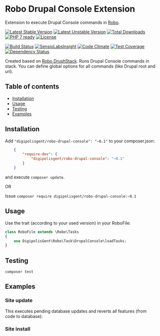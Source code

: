 # Robo Drupal Console Extension

Extension to execute Drupal Console commands in [Robo](http://robo.li/).

[![Latest Stable Version](https://poser.pugx.org/digipolisgent/robo-drupal-console/v/stable)](https://packagist.org/packages/digipolisgent/robo-drupal-console)
[![Latest Unstable Version](https://poser.pugx.org/digipolisgent/robo-drupal-console/v/unstable)](https://packagist.org/packages/digipolisgent/robo-drupal-console)
[![Total Downloads](https://poser.pugx.org/digipolisgent/robo-drupal-console/downloads)](https://packagist.org/packages/digipolisgent/robo-drupal-console)
[![PHP 7 ready](http://php7ready.timesplinter.ch/digipolisgent/robo-drupal-console/develop/badge.svg)](https://travis-ci.org/digipolisgent/robo-drupal-console)
[![License](https://poser.pugx.org/digipolisgent/robo-drupal-console/license)](https://packagist.org/packages/digipolisgent/robo-drupal-console)

[![Build Status](https://travis-ci.org/digipolisgent/robo-drupal-console.svg?branch=develop)](https://travis-ci.org/digipolisgent/robo-drupal-console)
[![SensioLabsInsight](https://insight.sensiolabs.com/projects/8940f64e-cebe-46de-b670-5a89fb0388a9/mini.png)](https://insight.sensiolabs.com/projects/8940f64e-cebe-46de-b670-5a89fb0388a9)
[![Code Climate](https://codeclimate.com/github/digipolisgent/robo-drupal-console/badges/gpa.svg)](https://codeclimate.com/github/digipolisgent/robo-drupal-console)
[![Test Coverage](https://codeclimate.com/github/digipolisgent/robo-drupal-console/badges/coverage.svg)](https://codeclimate.com/github/digipolisgent/robo-drupal-console/coverage)
[![Dependency Status](https://www.versioneye.com/user/projects/585aaebacd6569002cd5bc23/badge.svg?style=flat-square)](https://www.versioneye.com/user/projects/585aaebacd6569002cd5bc23)

Created based on [Robo DrushStack](https://github.com/boedah/robo-drush). Runs
Drupal Console commands in stack. You can define global options for all
commands (like Drupal root and uri).

## Table of contents

- [Installation](#installation)
- [Usage](#usage)
- [Testing](#testing)
- [Examples](#examples)

## Installation

Add `"digipolisgent/robo-drupal-console": "~0.1"` to your composer.json:

```json
    {
        "require-dev": {
            "digipolisgent/robo-drupal-console": "~0.1"
        }
    }
```

and execute `composer update`.

OR

Issue `composer require digipolisgent/robo-drupal-console:~0.1`

## Usage

Use the trait (according to your used version) in your RoboFile:

```php
class RoboFile extends \Robo\Tasks
{
    use DigipolisGent\Robo\Task\DrupalConsole\loadTasks;
}
```

## Testing

`composer test`

## Examples

### Site update

This executes pending database updates and reverts all features (from code to database):

### Site install
